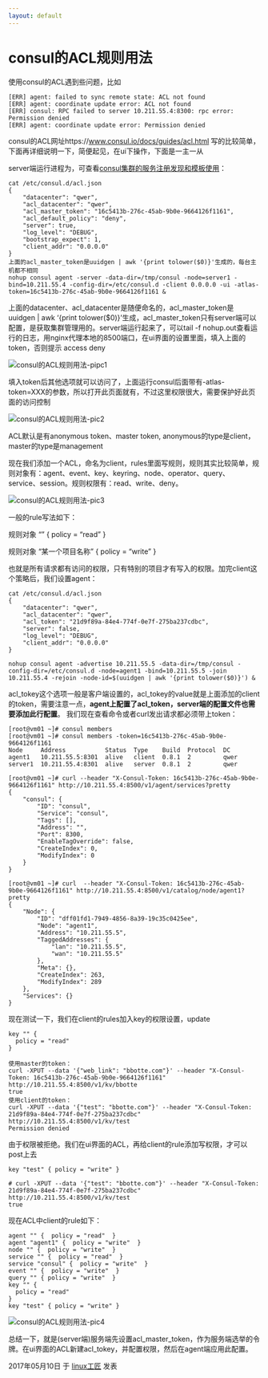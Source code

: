 ```yaml
---
layout: default
---
```


# consul的ACL规则用法

使用consul的ACL遇到些问题，比如

```
[ERR] agent: failed to sync remote state: ACL not found
[ERR] agent: coordinate update error: ACL not found
[ERR] consul: RPC failed to server 10.211.55.4:8300: rpc error: Permission denied
[ERR] agent: coordinate update error: Permission denied
```

consul的ACL网址https://www.consul.io/docs/guides/acl.html 写的比较简单，下面再详细说明一下，简便起见，在ui下操作，下面是一主一从

server端运行进程为，可查看[consul集群的服务注册发现和模板使用](https://bbotte.github.io/service_config/consul-cluster-service-with-registry-and-discovery-and-template-usage/)：

```
cat /etc/consul.d/acl.json
{
	"datacenter": "qwer",
	"acl_datacenter": "qwer",
	"acl_master_token": "16c5413b-276c-45ab-9b0e-9664126f1161",
	"acl_default_policy": "deny",
	"server": true,
	"log_level": "DEBUG",
	"bootstrap_expect": 1,
	"client_addr": "0.0.0.0"
}
上面的acl_master_token是uuidgen | awk '{print tolower($0)}'生成的，每台主机都不相同
nohup consul agent -server -data-dir=/tmp/consul -node=server1 -bind=10.211.55.4 -config-dir=/etc/consul.d -client 0.0.0.0 -ui -atlas-token=16c5413b-276c-45ab-9b0e-9664126f1161 &
```

上面的datacenter、acl_datacenter是随便命名的，acl_master_token是uuidgen | awk ‘{print tolower($0)}’生成，acl_master_token只有server端可以配置，是获取集群管理用的。server端运行起来了，可以tail -f nohup.out查看运行的日志，用nginx代理本地的8500端口，在ui界面的设置里面，填入上面的token，否则提示 access deny

![consul的ACL规则用法-pipc1](../images/2017/05/QQ20170510-143246@2x.png)

填入token后其他选项就可以访问了，上面运行consul后面带有-atlas-token=XXX的参数，所以打开此页面就有，不过这里权限很大，需要保护好此页面的访问控制

![consul的ACL规则用法-pic2](../images/2017/05/QQ20170510-144024@2x.png)

ACL默认是有anonymous token、master token, anonymous的type是client，master的type是management

现在我们添加一个ACL，命名为client，rules里面写规则，规则其实比较简单，规则对象有：agent、event、key、keyring、node、operator、query、service、session。规则权限有：read、write、deny。

![consul的ACL规则用法-pic3](../images/2017/05/QQ20170510-154301@2x.png)

一般的rule写法如下：

规则对象 “” { policy = “read” }

规则对象 “某一个项目名称” { policy = “write” }

也就是所有请求都有访问的权限，只有特别的项目才有写入的权限。加完client这个策略后，我们设置agent：

```
cat /etc/consul.d/acl.json
{
	"datacenter": "qwer",
	"acl_datacenter": "qwer",
	"acl_token": "21d9f89a-84e4-774f-0e7f-275ba237cdbc",
	"server": false,
	"log_level": "DEBUG",
	"client_addr": "0.0.0.0"
}
 
nohup consul agent -advertise 10.211.55.5 -data-dir=/tmp/consul -config-dir=/etc/consul.d -node=agent1 -bind=10.211.55.5 -join 10.211.55.4 -rejoin -node-id=$(uuidgen | awk '{print tolower($0)}') &

```

acl_tokey这个选项一般是客户端设置的，acl_tokey的value就是上面添加的client的token，需要注意一点，**agent上配置了acl_token，server端的配置文件也需要添加此行配置**。
我们现在查看命令或者curl发出请求都必须带上token：

```
[root@vm01 ~]# consul members
[root@vm01 ~]# consul members -token=16c5413b-276c-45ab-9b0e-9664126f1161
Node     Address           Status  Type    Build  Protocol  DC
agent1   10.211.55.5:8301  alive   client  0.8.1  2         qwer
server1  10.211.55.4:8301  alive   server  0.8.1  2         qwer
 
[root@vm01 ~]# curl --header "X-Consul-Token: 16c5413b-276c-45ab-9b0e-9664126f1161" http://10.211.55.4:8500/v1/agent/services?pretty
{
    "consul": {
        "ID": "consul",
        "Service": "consul",
        "Tags": [],
        "Address": "",
        "Port": 8300,
        "EnableTagOverride": false,
        "CreateIndex": 0,
        "ModifyIndex": 0
    }
}
 
[root@vm01 ~]# curl  --header "X-Consul-Token: 16c5413b-276c-45ab-9b0e-9664126f1161" http://10.211.55.4:8500/v1/catalog/node/agent1?pretty
{
    "Node": {
        "ID": "dff01fd1-7949-4856-8a39-19c35c0425ee",
        "Node": "agent1",
        "Address": "10.211.55.5",
        "TaggedAddresses": {
            "lan": "10.211.55.5",
            "wan": "10.211.55.5"
        },
        "Meta": {},
        "CreateIndex": 263,
        "ModifyIndex": 289
    },
    "Services": {}
}
```

现在测试一下，我们在client的rules加入key的权限设置，update

```
key "" {
  policy = "read"
}
 
使用master的token：
curl -XPUT --data '{"web_link": "bbotte.com"}' --header "X-Consul-Token: 16c5413b-276c-45ab-9b0e-9664126f1161" http://10.211.55.4:8500/v1/kv/bbotte
true
使用client的token：
curl -XPUT --data '{"test": "bbotte.com"}' --header "X-Consul-Token: 21d9f89a-84e4-774f-0e7f-275ba237cdbc"  http://10.211.55.4:8500/v1/kv/test
Permission denied
```

由于权限被拒绝。我们在ui界面的ACL，再给client的rule添加写权限，才可以post上去

```
key "test" { policy = "write" }
 
# curl -XPUT --data '{"test": "bbotte.com"}' --header "X-Consul-Token: 21d9f89a-84e4-774f-0e7f-275ba237cdbc"  http://10.211.55.4:8500/v1/kv/test
true
```

现在ACL中client的rule如下：

```
agent "" {  policy = "read"  }
agent "agent1" {  policy = "write"  }
node "" {  policy = "write"  }
service "" {  policy = "read"  }
service "consul" {  policy = "write"  }
event "" {  policy = "write"  }
query "" { policy = "write"  }
key "" {
  policy = "read"
}
key "test" { policy = "write" }
```

![consul的ACL规则用法-pic4](../images/2017/05/QQ20170510-162628@2x.png)

总结一下，就是(server端)服务端先设置acl_master_token，作为服务端选举的令牌。在ui界面的ACL新建acl_tokey，并配置权限，然后在agent端应用此配置。

2017年05月10日 于 [linux工匠](https://bbotte.github.io/) 发表

